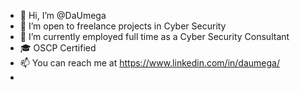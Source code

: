 - 👋 Hi, I’m @DaUmega
- 👀 I’m open to freelance projects in Cyber Security
- 🌱 I’m currently employed full time as a Cyber Security Consultant
- 🎓 OSCP Certified
- 📫 You can reach me at https://www.linkedin.com/in/daumega/
- 
